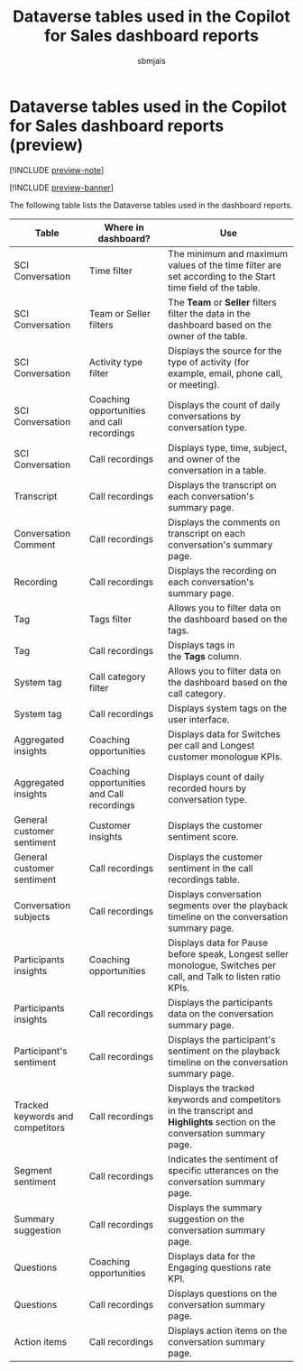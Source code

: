 ﻿---
title: Dataverse tables used in the Copilot for Sales dashboard reports
description: Learn the terms of Dataverse tables in Copilot for Sales dashboard reports.
ms.date: 02/06/2024
ms.topic: article
ms.service: microsoft-sales-copilot
author: sbmjais
ms.author: shjais
manager: shujoshi
ms.custom:
  - ai-gen-docs-bap
  - ai-gen-desc
  - ai-seo-date:01/28/2024
---

# Dataverse tables used in the Copilot for Sales dashboard reports (preview)

[!INCLUDE [preview-note](~/../shared-content/shared/preview-includes/preview-note-d365.md)]

[!INCLUDE [preview-banner](~/../shared-content/shared/preview-includes/preview-banner.md)]

The following table lists the Dataverse tables used in the dashboard reports.

| Table | Where in dashboard? | Use  |
|----------------------------------|--------------------------------------------|------------------------------------------|
| SCI Conversation                 | Time filter                                | The minimum and maximum values of the time filter are set according to the Start time field of the table.                |
| SCI Conversation                 | Team or Seller filters                     | The **Team** or **Seller** filters filter the data in the dashboard based on the owner of the table.                             |
| SCI Conversation                 | Activity type filter                       | Displays the source for the type of activity (for example, email, phone call, or meeting).                               |
| SCI Conversation                 | Coaching opportunities and call recordings | Displays the count of daily conversations by conversation type.                                                                          |
| SCI Conversation                 | Call recordings                            | Displays type, time, subject, and owner of the conversation in a table.                                                  |
| Transcript                       | Call recordings                            | Displays the transcript on each conversation's summary page.                                                             |
| Conversation Comment             | Call recordings                            | Displays the comments on transcript on each conversation's summary page.                                                 |
| Recording                        | Call recordings                            | Displays the recording on each conversation's summary page.                                                              |
| Tag                              | Tags filter                                | Allows you to filter data on the dashboard based on the tags.                                                            |
| Tag                              | Call recordings                            | Displays tags in the **Tags** column.                                                                                    |
| System tag                       | Call category filter                       | Allows you to filter data on the dashboard based on the call category.                                                   |
| System tag                       | Call recordings                            | Displays system tags on the user interface.                                                                              |
| Aggregated insights              | Coaching opportunities                     | Displays data for Switches per call and Longest customer monologue KPIs.                                                 |
| Aggregated insights              | Coaching opportunities and Call recordings | Displays count of daily recorded hours by conversation type.                                                             |
| General customer sentiment       | Customer insights                          | Displays the customer sentiment score.                                                                                   |
| General customer sentiment       | Call recordings                            | Displays the customer sentiment in the call recordings table.                                                            |
| Conversation subjects            | Call recordings                            | Displays conversation segments over the playback timeline on the conversation summary page.                              |
| Participants insights            | Coaching opportunities                     | Displays data for Pause before speak, Longest seller monologue, Switches per call, and Talk to listen ratio KPIs.         |
| Participants insights            | Call recordings                            | Displays the participants data on the conversation summary page.                                                         |
| Participant's sentiment          | Call recordings                            | Displays the participant's sentiment on the playback timeline on the conversation summary page.                          |
| Tracked keywords and competitors | Call recordings                            | Displays the tracked keywords and competitors in the transcript and **Highlights** section on the conversation summary page. |
| Segment sentiment                | Call recordings                            | Indicates the sentiment of specific utterances on the conversation summary page.                                         |
| Summary suggestion               | Call recordings                            | Displays the summary suggestion on the conversation summary page.                                                        |
| Questions                        | Coaching opportunities                     | Displays data for the Engaging questions rate KPI.                                                                       |
| Questions                        | Call recordings                            | Displays questions on the conversation summary page.                                                                     |
| Action items                     | Call recordings                            | Displays action items on the conversation summary page.                                                                  |
